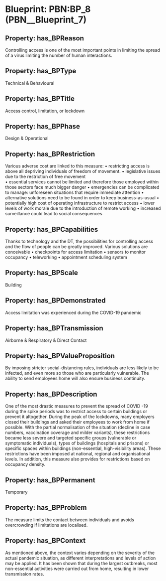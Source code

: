 # Blueprint: __PBN:BP_8__ (PBN__Blueprint_7)

## Property: has_BPReason

Controlling access is one of the most important points in limiting the spread of a virus limiting the number of human interactions.

## Property: has_BPType

Technical & Behavioural

## Property: has_BPTitle

Access control, limitation, or lockdown 

## Property: has_BPPhase

Design & Operational

## Property: has_BPRestriction

Various adverse cost are linked to this measure: 
•	 restricting access is above all depriving individuals of freedom of movement. 
•	 legislative issues due to the restriction of free movement  
•	 essential services cannot be limited and therefore those employed within those sectors face much bigger danger
•	 emergencies can be complicated to manage: unforeseen situations that require immediate attention
•	 alternative solutions need to be found in order to keep business-as-usual
•	 potentially high cost of operating infrastructure to restrict access
•	 lower levels of work morale due to the introduction of remote working
•	 increased surveillance could lead to social consequences

## Property: has_BPCapabilities

Thanks to technology and the DT, the possibilities for controlling access and the flow of people can be greatly improved. Various solutions are conceivable 
•	 checkpoints for access limitation
•	 sensors to monitor occupancy
•	 teleworking 
•	 appointment scheduling system

## Property: has_BPScale

Building

## Property: has_BPDemonstrated

Access limitation was experienced during the COVID-19 pandemic

## Property: has_BPTransmission

Airborne & Respiratory & Direct Contact

## Property: has_BPValueProposition

By imposing stricter social-distancing rules, individuals are less likely to be infected, and even more so those who are particularly vulnerable. The ability to send employees home will also ensure business continuity.

## Property: has_BPDescription

One of the most drastic measures to prevent the spread of COVID -19 during the spike periods was to restrict access to certain buildings or prevent it altogether. During the peak of the lockdowns, many employers closed their buildings and asked their employees to work from home if possible. With the partial normalisation of the situation (decline in case numbers, vaccination coverage and milder variants), these restrictions became less severe and targeted specific groups (vulnerable or symptomatic individuals), types of buildings (hospitals and prisons) or specific spaces within buildings (non-essential, high-visibility areas). These restrictions have been imposed at national, regional and organisational levels. In addition, this measure also provides for restrictions based on occupancy density.

## Property: has_BPPermanent

Temporary

## Property: has_BPProblem

The measure limits the contact between individuals and avoids overcrowding if limitations are localised. 

## Property: has_BPContext

As mentioned above, the context varies depending on the severity of the actual pandemic situation, as different interpretations and levels of action may be applied. It has been shown that during the largest outbreaks, most non-essential activities were carried out from home, resulting in lower transmission rates.

